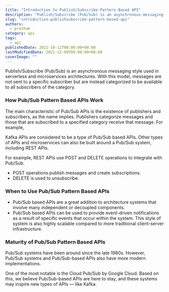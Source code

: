 ```yaml
---
title: "Introduction to Publish/Subscribe Pattern Based API"
description: "Publish/Subscribe (Pub/Sub) is an asynchronous messaging style used in serverless and microservices architectures."
slug: "introduction-publishsubscribe-pattern-based-api"
authors:
  - pratham
category: api
tags:
  - api
publishedDate: 2021-10-12T08:00:00+08:00
lastModifiedDate: 2021-12-09T08:00:00+08:00
coverImage: ""
---
```


<Lead>
  Publish/Subscribe (Pub/Sub) is an asynchronous messaging style used in serverless and microservices architectures. With this model, messages are not sent to a specific subscriber but are instead categorized to be available to all subscribers of the category.
</Lead>

### How Pub/Sub Pattern Based APIs Work

The main characteristic of Pub/Sub APIs is the existence of publishers and subscribers, as the name implies. Publishers categorize messages and those that are subscribed to a specified category receive that message.
For example,

Kafka APIs are considered to be a type of Pub/Sub based APIs. Other types of APIs and microservices can also be built around a Pub/Sub system, including REST APIs.

For example, REST APIs use POST and DELETE operations to integrate with Pub/Sub.

- POST operations publish messages and create subscriptions.
- DELETE is used to unsubscribe.

### When to Use Pub/Sub Pattern Based APIs

- Pub/Sub based APIs are a great addition to architecture systems that involve many independent or decoupled components.
- Pub/Sub based APIs can be used to provide event-driven notifications as a result of specific events that occur within the system. This style of system is also highly scalable compared to more traditional client-server infrastructure.

### Maturity of Pub/Sub Pattern Based APIs

Pub/Sub systems have been around since the late 1980s. However, Pub/Sub systems and Pub/Sub-based APIs also have more modern implementations.

One of the most notable is the Cloud Pub/Sub by Google Cloud. Based on this, we believe Pub/Sub-based APIs are here to stay, and these systems may inspire new types of APIs — like Kafka.
